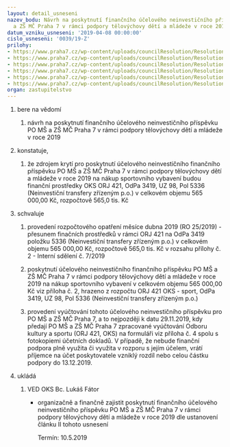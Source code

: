 ```yaml
---
layout: detail_usneseni
nazev_bodu: Návrh na poskytnutí finančního účelového neinvestičního příspěvku PO MŠ
  a ZŠ MČ Praha 7 v rámci podpory tělovýchovy dětí a mládeže v roce 2019
datum_vzniku_usneseni: '2019-04-08 00:00:00'
cislo_usneseni: '0039/19-Z'
prilohy:
- https://www.praha7.cz/wp-content/uploads/councilResolution/Resolutions/30754/export/M10DV_PodporaZS_sportovnivybaveni_2019~443710.doc
- https://www.praha7.cz/wp-content/uploads/councilResolution/Resolutions/30754/export/internisdeleniofi07mezipolozkoveOKS4213419poskytnutiprispevkuskolam~443709.doc
- https://www.praha7.cz/wp-content/uploads/councilResolution/Resolutions/30754/export/Usneseni_R_0174_19_26_03_2019_PodporaMSaZS_sportovnivybaveni_2019~443708.pdf
- https://www.praha7.cz/wp-content/uploads/councilResolution/Resolutions/30754/export/Financni_vyporadani_prispevku_MS_ZS_2019_sportovnivybaveni~443707.xlsx
- https://www.praha7.cz/wp-content/uploads/councilResolution/Resolutions/30754/export/Zapis_3_jednani_SK_13_03_2019~443706.pdf
- https://www.praha7.cz/wp-content/uploads/councilResolution/Resolutions/30754/export/export~443917.pdf
organ: zastupitelstvo
---
```

<ol id="urzList" class="urzList_view"><li class="urzClass1" id=""><span name="1">bere na vědomí</span><ol class="urzOlClass decimal " id=""><li class="urzClass2" id="" style="text-align: left;"><span><p>návrh na poskytnutí finančního účelového neinvestičního příspěvku PO MŠ a ZŠ MČ Praha 7 v rámci podpory tělovýchovy dětí a mládeže v roce 2019</p></span></li></ol></li><li class="urzClass1" id=""><span name="50">konstatuje,</span><ol class="urzOlClass decimal "><li class="urzClass2" id="" style="text-align: left;"><span><p>že zdrojem krytí pro poskytnutí účelového neinvestičního finančního příspěvku PO MŠ a ZŠ MČ Praha 7 v rámci podpory tělovýchovy dětí a mládeže v roce 2019 na nákup sportovního vybavení budou finanční prostředky OKS ORJ 421, OdPa 3419, UZ 98, Pol 5336 (Neinvestiční transfery zřízeným p.o.) v celkovém objemu 565 000,00 Kč, rozpočtově 565,0 tis. Kč</p></span></li></ol></li><li class="urzClass1" id=""><span name="24">schvaluje</span><ol class="urzOlClass decimal "><li class="urzClass2" id="" style="text-align: left;"><span><p>provedení rozpočtového opatření měsíce dubna 2019 (RO 25/2019) - přesunem finačních prostředků v rámci ORJ 421 na OdPa 3419 položku 5336 (Neinvestiční transfery zřízeným p.o.) v celkovém objemu 565 000,00 Kč, rozpočtově 565,0 tis. Kč v rozsahu přílohy č. 2 - Interní sdělení č. 7/2019</p></span></li><li class="urzClass2" id="" style="text-align: left;"><span><p>poskytnutí účelového neinvestičního finančního příspěvku PO MŠ a ZŠ MČ Praha 7 v rámci podpory tělovýchovy dětí a mládeže v roce 2019 na nákup sportovního vybavení v celkovém objemu 565 000,00 Kč viz příloha č. 2, hrazeno z rozpočtu ORJ 421 OKS - sport, OdPa 3419, UZ 98, Pol 5336 (Neinvestiční transfery zřízeným p.o.)</p></span></li><li class="urzClass2" id="" style="text-align: left;"><span><p>provedení vyúčtování tohoto účelového neinvestičního příspěvku pro PO MŠ a ZŠ MČ Praha 7, a to nejpozději k datu 29.11.2019, kdy předají PO MŠ a ZŠ MČ Praha 7 zpracované vyúčtování Odboru kultury a sportu (ORJ 421, OKS) na formuláři viz příloha č. 4 spolu s fotokopiemi účetních dokladů. V případě, že nebude finanční podpora plně využita či využita v rozporu s jejím účelem, vrátí příjemce na účet poskytovatele vzniklý rozdíl nebo celou částku podpory do 13.12.2019.</p></span></li></ol></li><li class="urzClass1" id="urzUkoly"><span name="1">ukládá</span><ol class="urzOlClass"><li class="urzClass2"><span><p>VED OKS Bc. Lukáš Fátor</p></span><ul class="urzUlClass"><li class="urzClass3"><span><p>organizačně a finančně zajistit poskytnutí finančního účelového neinvestičního příspěvku PO MŠ a ZŠ MČ Praha 7 v rámci podpory tělovýchovy dětí a mládeže v roce 2019 dle ustanovení článku II tohoto usnesení</p></span><span class="urzUkolTermin">  Termín:&nbsp;10.5.2019</span></li></ul></li></ol></li></ol>